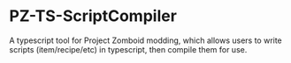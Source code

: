 # PZ-TS-ScriptCompiler
A typescript tool for Project Zomboid modding, which allows users to write scripts (item/recipe/etc) in typescript, then compile them for use.
